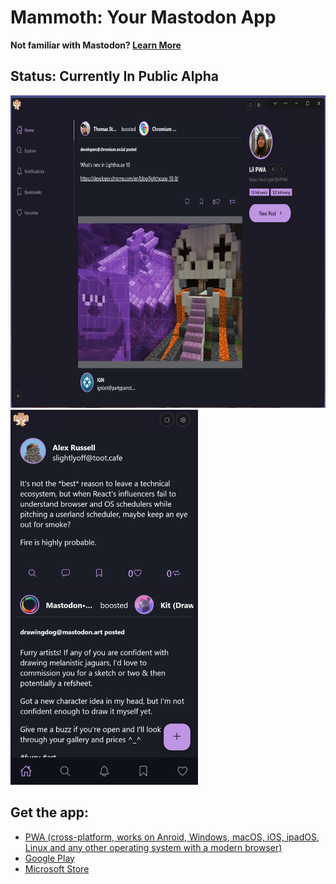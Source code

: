 # Mammoth: Your Mastodon App

**Not familiar with Mastodon? [Learn More](https://joinmastodon.org/)**

## Status: Currently In Public Alpha

<img height="500px" src="/public/assets/screenshots/new/desktop.png" />

<img height="600px" src="/public/assets/screenshots/new/mobile-one.png" />

## Get the app:

- [PWA (cross-platform, works on Anroid, Windows, macOS, iOS, ipadOS, Linux and any other operating system with a modern browser)](https://wonderful-glacier-07b022d1e.2.azurestaticapps.net/home)
- [Google Play](https://play.google.com/store/apps/details?id=com.mammoth.pwa)
- [Microsoft Store](https://www.microsoft.com/store/apps/9NRFT6SLGBMK)





